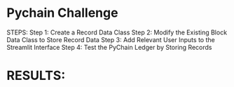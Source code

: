 # Pychain Challenge 
STEPS:
Step 1: Create a Record Data Class
Step 2: Modify the Existing Block Data Class to Store Record Data
Step 3: Add Relevant User Inputs to the Streamlit Interface
Step 4: Test the PyChain Ledger by Storing Records
# RESULTS: 
